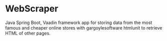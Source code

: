 ﻿# WebScraper
Java Spring Boot, Vaadin framework app for storing data from the most famous and cheaper online stores with gargoylesoftware htmlunit to retrieve HTML of other pages.
